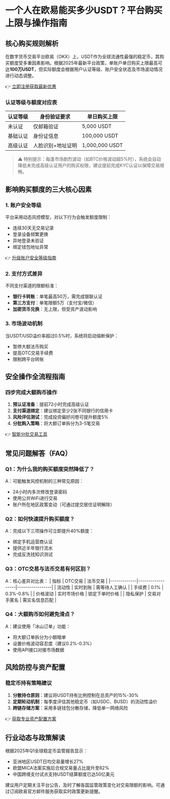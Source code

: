 # 一个人在欧易能买多少USDT？平台购买上限与操作指南

## 核心购买规则解析
在数字货币交易平台欧易（OKX）上，USDT作为全球流通性最强的稳定币，其购买额度受多重因素影响。根据2025年最新平台政策，单账户单日购买上限最高可达**100万USDT**，但实际额度会根据用户认证等级、账户安全状态及市场波动情况进行动态调整。

👉 [立即注册获取最新优惠](https://bit.ly/okx_welcome)

### 认证等级与额度对应表
| 认证等级 | 身份验证要求 | 单日购买上限 |
|----------|--------------|--------------|
| 未认证   | 仅邮箱验证   | 5,000 USDT   |
| 基础认证 | 身份证信息   | 100,000 USDT |
| 高级认证 | 人脸识别+地址证明 | 1,000,000 USDT |

> ⚠️ 特别提示：每逢市场剧烈波动（如BTC价格波动超5%时），系统会自动降低未完成高级认证用户的购买权限，建议提前完成KYC认证以保障交易顺畅。

## 影响购买额度的三大核心因素
### 1. 账户安全等级
平台采用动态风控模型，对以下行为会触发额度限制：
- 连续30天无交易记录
- 登录设备频繁更换
- 异地登录未验证
- 绑定钱包地址异常

👉 [升级账户安全等级指南](https://bit.ly/okx_welcome)

### 2. 支付方式差异
不同支付渠道的限额标准：
- **银行卡转账**：单笔最高50万，需完成银联认证
- **第三方支付**：单笔限额5万（支付宝/微信）
- **加密货币兑换**：无上限，但受资产波动影响

### 3. 市场波动机制
当USDT/USD溢价率超过0.5%时，系统将启动熔断保护：
- 暂停大额法币购买
- 提高OTC交易手续费
- 限制跨平台转账

## 安全操作全流程指南
### 四步完成大额购币操作
1. **预认证准备**：提前72小时完成高级认证
2. **支付渠道绑定**：建议绑定至少2张不同银行的信用卡
3. **风险评估测试**：完成投资偏好问卷可提升额度5%
4. **分批购入策略**：将大额订单拆分为3-5笔交易

👉 [智能分批交易工具](https://bit.ly/okx_welcome)

## 常见问题解答（FAQ）
### Q1：为什么我的购买额度突然降低了？
A：可能触发风控机制的三种常见原因：
- 24小时内多次修改登录密码
- 使用公共WiFi进行交易
- 账户所在地区政策变动（可通过提交居住证明解除）

### Q2：如何快速提升购买额度？
A：完成以下三项操作可立即提升40%额度：
- 绑定手机运营商认证
- 提供近半年银行流水
- 完成反洗钱知识测试

### Q3：OTC交易与法币交易有何区别？
A：核心差异对比表：
| 指标        | OTC交易          | 法币交易        |
|-------------|------------------|-----------------|
| 流动性      | 实时到账         | 需等待人工确认  |
| 手续费      | 0.1%             | 0.3%-0.8%       |
| 价格波动    | 实时市场价格     | 锁定下单时价格  |
| 隐私保护    | 交易对手匿名     | 需实名信息匹配  |

### Q4：大额购币如何避免滑点？
A：建议使用「冰山订单」功能：
- 将大额订单拆分为小额暗单
- 设置价格波动容忍度（建议0.2%-0.3%）
- 使用API接口对接市场数据

## 风险防控与资产配置
### 稳定币持有策略建议
1. **分散持仓原则**：建议将USDT持有比例控制在总资产的15%-30%
2. **定期轮动机制**：每季度评估其他稳定币（如USDC、BUSD）的流动性溢价
3. **跨链存储方案**：采用多链钱包分散存储，降低单一网络风险

👉 [获取专业资产配置方案](https://bit.ly/okx_welcome)

## 行业动态与政策解读
根据2025年Q1全球稳定币监管报告显示：
- 亚洲地区USDT日均交易量增长27%
- 欧盟MiCA法案实施后合规交易量占比提升至82%
- 中国跨境支付试点支持USDT结算额度已达50亿美元

建议用户定期关注平台公告，及时了解各国监管政策变化对交易限额的影响。可通过订阅欧易官方邮件服务获取实时政策更新提醒。